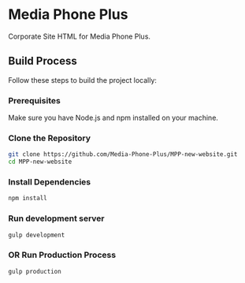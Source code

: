 # Media Phone Plus

Corporate Site HTML for Media Phone Plus.

## Build Process

Follow these steps to build the project locally:

### Prerequisites

Make sure you have Node.js and npm installed on your machine.

### Clone the Repository

```bash
git clone https://github.com/Media-Phone-Plus/MPP-new-website.git
cd MPP-new-website
```

### Install Dependencies

```bash
npm install
```

### Run development server

```bash
gulp development
```

### OR Run Production Process

```bash
gulp production
```
